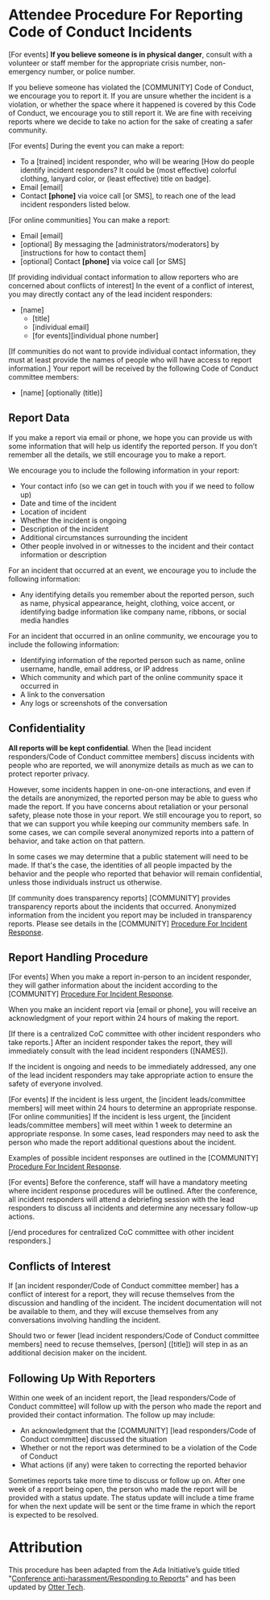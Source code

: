 # Attendee Procedure For Reporting Code of Conduct Incidents

[For events] **If you believe someone is in physical danger**, consult with a volunteer or staff member for the appropriate crisis number, non-emergency number, or police number.

If you believe someone has violated the [COMMUNITY] Code of Conduct, we encourage you to report it. If you are unsure whether the incident is a violation, or whether the space where it happened is covered by this Code of Conduct, we encourage you to still report it. We are fine with receiving reports where we decide to take no action for the sake of creating a safer community.

[For events] During the event you can make a report:
  - To a [trained] incident responder, who will be wearing [How do people identify incident responders? It could be (most effective) colorful clothing, lanyard color, or (least effective) title on badge].
  - Email [email]
  - Contact **[phone]** via voice call [or SMS], to reach one of the lead incident responders listed below.

[For online communities] You can make a report:
  - Email [email]
  - [optional] By messaging the [administrators/moderators] by [instructions for how to contact them]
  - [optional] Contact **[phone]** via voice call [or SMS]

[If providing individual contact information to allow reporters who are concerned about conflicts of interest] In the event of a conflict of interest, you may directly contact any of the lead incident responders:

  * [name]
      * [title]
      * [individual email]
      * [for events][individual phone number]

[If communities do not want to provide individual contact information, they must at least provide the names of people who will have access to report information.] Your report will be received by the following Code of Conduct committee members:

  * [name] [optionally (title)]

## Report Data

If you make a report via email or phone, we hope you can provide us with some information that will help us identify the reported person. If you don’t remember all the details, we still encourage you to make a report.

We encourage you to include the following information in your report:

* Your contact info (so we can get in touch with you if we need to follow up)
* Date and time of the incident
* Location of incident
* Whether the incident is ongoing
* Description of the incident
* Additional circumstances surrounding the incident
* Other people involved in or witnesses to the incident and their contact information or description

For an incident that occurred at an event, we encourage you to include the following information:

* Any identifying details you remember about the reported person, such as name, physical appearance, height, clothing, voice accent, or identifying badge information like company name, ribbons, or social media handles

For an incident that occurred in an online community, we encourage you to include the following information:

* Identifying information of the reported person such as name, online username, handle, email address, or IP address
* Which community and which part of the online community space it occurred in
* A link to the conversation
* Any logs or screenshots of the conversation

## Confidentiality

**All reports will be kept confidential**. When the [lead incident responders/Code of Conduct committee members] discuss incidents with people who are reported, we will anonymize details as much as we can to protect reporter privacy.

However, some incidents happen in one-on-one interactions, and even if the details are anonymized, the reported person may be able to guess who made the report. If you have concerns about retaliation or your personal safety, please note those in your report. We still encourage you to report, so that we can support you while keeping our community members safe. In some cases, we can compile several anonymized reports into a pattern of behavior, and take action on that pattern.

In some cases we may determine that a public statement will need to be made. If that's the case, the identities of all people impacted by the behavior and the people who reported that behavior will remain confidential, unless those individuals instruct us otherwise.

[If community does transparency reports] [COMMUNITY] provides transparency reports about the incidents that occurred. Anonymized information from the incident you report may be included in transparency reports. Please see details in the [COMMUNITY] [Procedure For Incident Response](LINK).

## Report Handling Procedure

[For events] When you make a report in-person to an incident responder, they will gather information about the incident according to the [COMMUNITY] [Procedure For Incident Response](LINK).

When you make an incident report via [email or phone], you will receive an acknowledgment of your report within 24 hours of making the report.

[If there is a centralized CoC committee with other incident responders who take reports.] After an incident responder takes the report, they will immediately consult with the lead incident responders ([NAMES]).

If the incident is ongoing and needs to be immediately addressed, any one of the lead incident responders may take appropriate action to ensure the safety of everyone involved.

[For events] If the incident is less urgent, the [incident leads/committee members] will meet within 24 hours to determine an appropriate response.
[For online communities] If the incident is less urgent, the [incident leads/committee members] will meet within 1 week to determine an appropriate response.
In some cases, lead responders may need to ask the person who made the report additional questions about the incident.

Examples of possible incident responses are outlined in the [COMMUNITY] [Procedure For Incident Response](LINK).

[For events] Before the conference, staff will have a mandatory meeting where incident response procedures will be outlined. After the conference, all incident responders will attend a debriefing session with the lead responders to discuss all incidents and determine any necessary follow-up actions.

[/end procedures for centralized CoC committee with other incident responders.]

## Conflicts of Interest

If [an incident responder/Code of Conduct committee member] has a conflict of interest for a report, they will recuse themselves from the discussion and handling of the incident. The incident documentation will not be available to them, and they will excuse themselves from any conversations involving handling the incident.

Should two or fewer [lead incident responders/Code of Conduct committee members] need to recuse themselves, [person] ([title]) will step in as an additional decision maker on the incident.

## Following Up With Reporters

Within one week of an incident report, the [lead responders/Code of Conduct committee] will follow up with the person who made the report and provided their contact information. The follow up may include:

* An acknowledgment that the [COMMUNITY] [lead responders/Code of Conduct committee] discussed the situation
* Whether or not the report was determined to be a violation of the Code of Conduct
* What actions (if any) were taken to correcting the reported behavior

Sometimes reports take more time to discuss or follow up on. After one week of a report being open, the person who made the report will be provided with a status update. The status update will include a time frame for when the next update will be sent or the time frame in which the report is expected to be resolved.

# Attribution

This procedure has been adapted from the Ada Initiative’s guide titled "[Conference anti-harassment/Responding to Reports](http://geekfeminism.wikia.com/wiki/Conference_anti-harassment/Responding_to_reports)" and has been updated by [Otter Tech](https://otter.technology/code-of-conduct-training).
